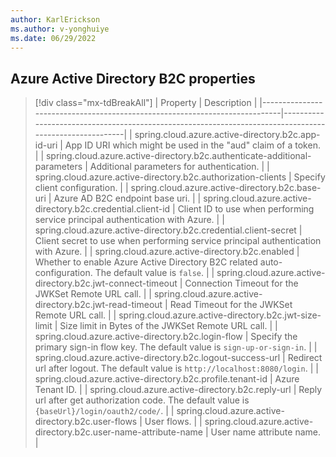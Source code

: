 ```yaml
---
author: KarlErickson
ms.author: v-yonghuiye
ms.date: 06/29/2022
---
```


## Azure Active Directory B2C properties

> [!div class="mx-tdBreakAll"]
> | Property                                                                   | Description                                                                                            |
> |----------------------------------------------------------------------------|--------------------------------------------------------------------------------------------------------|
> | spring.cloud.azure.active-directory.b2c.app-id-uri                         | App ID URI which might be used in the "aud" claim of a token.                                          |
> | spring.cloud.azure.active-directory.b2c.authenticate-additional-parameters | Additional parameters for authentication.                                                              |
> | spring.cloud.azure.active-directory.b2c.authorization-clients              | Specify client configuration.                                                                          |
> | spring.cloud.azure.active-directory.b2c.base-uri                           | Azure AD B2C endpoint base uri.                                                                        |
> | spring.cloud.azure.active-directory.b2c.credential.client-id               | Client ID to use when performing service principal authentication with Azure.                          |
> | spring.cloud.azure.active-directory.b2c.credential.client-secret           | Client secret to use when performing service principal authentication with Azure.                      |
> | spring.cloud.azure.active-directory.b2c.enabled                            | Whether to enable Azure Active Directory B2C related auto-configuration. The default value is `false`. |
> | spring.cloud.azure.active-directory.b2c.jwt-connect-timeout                | Connection Timeout for the JWKSet Remote URL call.                                                     |
> | spring.cloud.azure.active-directory.b2c.jwt-read-timeout                   | Read Timeout for the JWKSet Remote URL call.                                                           |
> | spring.cloud.azure.active-directory.b2c.jwt-size-limit                     | Size limit in Bytes of the JWKSet Remote URL call.                                                     |
> | spring.cloud.azure.active-directory.b2c.login-flow                         | Specify the primary sign-in flow key. The default value is `sign-up-or-sign-in`.                       |
> | spring.cloud.azure.active-directory.b2c.logout-success-url                 | Redirect url after logout. The default value is `http://localhost:8080/login`.                         |
> | spring.cloud.azure.active-directory.b2c.profile.tenant-id                  | Azure Tenant ID.                                                                                       |
> | spring.cloud.azure.active-directory.b2c.reply-url                          | Reply url after get authorization code. The default value is `{baseUrl}/login/oauth2/code/`.           |
> | spring.cloud.azure.active-directory.b2c.user-flows                         | User flows.                                                                                            |
> | spring.cloud.azure.active-directory.b2c.user-name-attribute-name           | User name attribute name.                                                                              |
